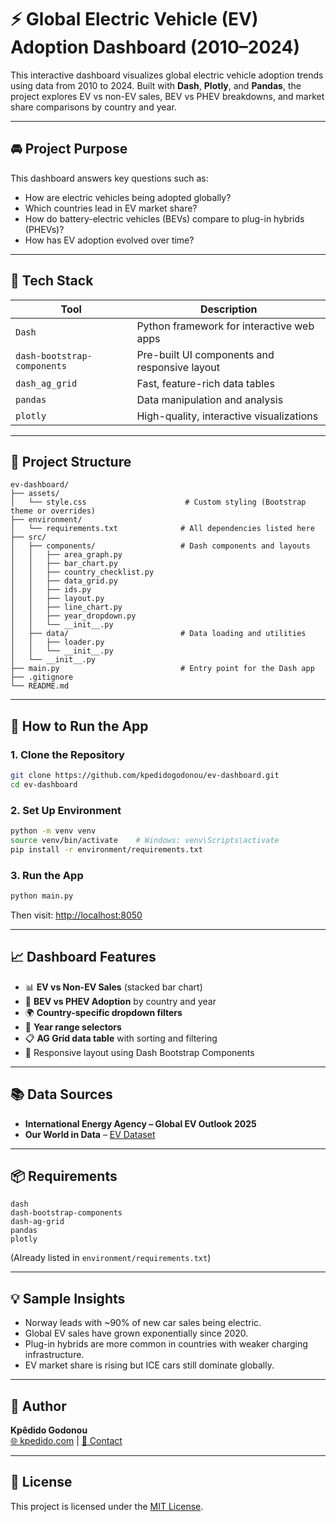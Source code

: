 # ⚡ Global Electric Vehicle (EV) Adoption Dashboard (2010–2024)

This interactive dashboard visualizes global electric vehicle adoption trends using data from 2010 to 2024. Built with **Dash**, **Plotly**, and **Pandas**, the project explores EV vs non-EV sales, BEV vs PHEV breakdowns, and market share comparisons by country and year.

---

## 🚘 Project Purpose

This dashboard answers key questions such as:

- How are electric vehicles being adopted globally?
- Which countries lead in EV market share?
- How do battery-electric vehicles (BEVs) compare to plug-in hybrids (PHEVs)?
- How has EV adoption evolved over time?

---

## 🧱 Tech Stack

| Tool | Description |
|------|-------------|
| `Dash` | Python framework for interactive web apps |
| `dash-bootstrap-components` | Pre-built UI components and responsive layout |
| `dash_ag_grid` | Fast, feature-rich data tables |
| `pandas` | Data manipulation and analysis |
| `plotly` | High-quality, interactive visualizations |

---

## 📁 Project Structure

```
ev-dashboard/
├── assets/
│   └── style.css                      # Custom styling (Bootstrap theme or overrides)
├── environment/
│   └── requirements.txt              # All dependencies listed here
├── src/
│   ├── components/                   # Dash components and layouts
│   │   ├── area_graph.py
│   │   ├── bar_chart.py
│   │   ├── country_checklist.py
│   │   ├── data_grid.py
│   │   ├── ids.py
│   │   ├── layout.py
│   │   ├── line_chart.py
│   │   ├── year_dropdown.py
│   │   └── __init__.py
│   ├── data/                         # Data loading and utilities
│   │   ├── loader.py
│   │   └── __init__.py
│   └── __init__.py
├── main.py                           # Entry point for the Dash app
├── .gitignore
└── README.md
```

---

## 🚀 How to Run the App

### 1. Clone the Repository
```bash
git clone https://github.com/kpedidogodonou/ev-dashboard.git
cd ev-dashboard
```

### 2. Set Up Environment
```bash
python -m venv venv
source venv/bin/activate    # Windows: venv\Scripts\activate
pip install -r environment/requirements.txt
```

### 3. Run the App
```bash
python main.py
```

Then visit: [http://localhost:8050](http://localhost:8050)

---

## 📈 Dashboard Features

- 📊 **EV vs Non-EV Sales** (stacked bar chart)
- 🔌 **BEV vs PHEV Adoption** by country and year
- 🌍 **Country-specific dropdown filters**
- 📅 **Year range selectors**
- 📋 **AG Grid data table** with sorting and filtering
- 📱 Responsive layout using Dash Bootstrap Components

---

## 📚 Data Sources

- **International Energy Agency – Global EV Outlook 2025**
- **Our World in Data** – [EV Dataset](https://ourworldindata.org/energy)

---

## 📦 Requirements

```
dash
dash-bootstrap-components
dash-ag-grid
pandas
plotly
```

(Already listed in `environment/requirements.txt`)

---

## 💡 Sample Insights

- Norway leads with ~90% of new car sales being electric.
- Global EV sales have grown exponentially since 2020.
- Plug-in hybrids are more common in countries with weaker charging infrastructure.
- EV market share is rising but ICE cars still dominate globally.

---

## 👤 Author

**Kpêdido Godonou**  
[🌐 kpedido.com](https://kpedido.com) | [📧 Contact](mailto:kpedido.godonou@gmail.com)

---

## 📄 License

This project is licensed under the [MIT License](LICENSE).